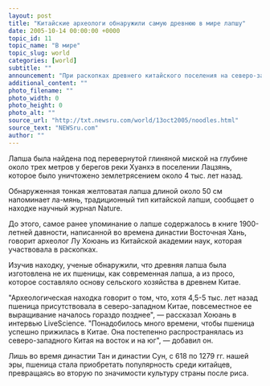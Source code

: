 ```yaml
---
layout: post
title: "Китайские археологи обнаружили самую древнюю в мире лапшу"
date: 2005-10-14 00:00:00 +0000
topic_id: 11
topic_name: "В мире"
topic_slug: world
categories: [world]
subtitle: ""
announcement: "При раскопках древнего китайского поселения на северо-западе Китая археологи обнаружили лапшу возрастом 4 тыс. лет."
additional_content: ""
photo_filename: ""
photo_width: 0
photo_height: 0
photo_alt: ""
source_url: "http://txt.newsru.com/world/13oct2005/noodles.html"
source_text: "NEWSru.com"
author: ""
---
```

Лапша была найдена под перевернутой глиняной миской на глубине около трех метров у берегов реки Хуанхэ в поселении Лацзянь, которое было уничтожено землетрясением около 4 тыс. лет назад.

Обнаруженная тонкая желтоватая лапша длиной около 50 см напоминает ла-мянь, традиционный тип китайской лапши, сообщает о находке научный журнал Nature.

До этого, самое ранее упоминание о лапше содержалось в книге 1900-летней давности, написанной во времена династии Восточная Хань, говорит археолог Лу Хоюань из Китайской академии наук, которая участвовала в раскопках.

Изучив находку, ученые обнаружили, что древняя лапша была изготовлена не их пшеницы, как современная лапша, а из просо, которое составляло основу сельского хозяйства в древнем Китае.

"Археологическая находка говорит о том, что, хотя 4,5-5 тыс. лет назад пшеница присутствовала в северо-западном Китае, повсеместное ее выращивание началось гораздо позднее", &mdash; рассказал Хоюань в интервью LiveScience. "Понадобилось много времени, чтобы пшеница успешно прижилась в Китае. Она постепенно распространялась из северо-западного Китая на восток и на юг", &mdash; добавил он.

Лишь во время династии Тан и династии Сун, с 618 по 1279 гг. нашей эры, пшеница стала приобретать популярность среди китайцев, превращаясь во вторую по значимости культуру страны после риса.
